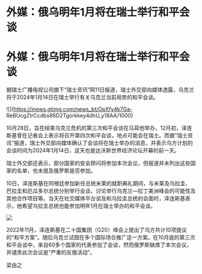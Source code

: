 # 外媒：俄乌明年1月将在瑞士举行和平会谈

# 外媒：俄乌明年1月将在瑞士举行和平会谈

据瑞士广播电视公司旗下“瑞士资讯”网11日报道，瑞士外交部向媒体透露，乌克兰将于2024年1月14日在瑞士举行有关乌克兰当前局势的和平会谈。

![](https://inews.gtimg.com/news_bt/OpXfy4k7Ga-
ReBUcgZtrCcdbs86D2Tgorkkey4dhU_y18AA/1000)

10月28日，旨在结束乌克兰危机的第三次和平会谈在马耳他举办，12月初，泽连斯基曾在记者会上表示将召开第四次和平会谈，地点可能会在瑞士。而据“瑞士资讯”报道，瑞士外交部向媒体确认了会谈将在瑞士举办的消息，并表示乌方计划的会谈时间为2024年1月14日，这天也是达沃斯世界经济论坛开幕的前一天。

瑞士外交部还表示，部分国家的安全顾问将参加本次会议，但报道并未列出这些国家的名单，也未提及俄罗斯是否参加。

10日，泽连斯基在阿根廷参加新任总统米莱的就职典礼期间，与米莱及乌拉圭、巴拉圭和厄瓜多尔总统分别举行会谈，讨论举行乌克兰—拉丁美洲峰会的可能性及其他合作项目等。当天在社交媒体平台谈及和乌拉圭总统的会面时，泽连斯基表示，他希望乌拉圭总统也能参加明年1月在瑞士举办的和平会谈。

![](https://inews.gtimg.com/news_bt/OhEqeaJ3MKAeoy9YdWZrwMplP_iEFHwvyM6Ez2ZFW3-jcAA/1000)

2022年11月，泽连斯基在二十国集团（G20）峰会上提出了乌方共计10项提议的“和平方案”。随后乌克兰试图在多个国际场合推广这一方案。在10月底的第三次和平会谈中，来自60多个国家的代表参加了会谈，然而俄罗斯缺席了本次会议，并谴责此次会议是“严重的反俄活动”。

梁由之

